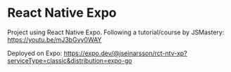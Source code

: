 # React Native Expo
Project using React Native Expo.
Following a tutorial/course by JSMastery: https://youtu.be/mJ3bGvy0WAY

Deployed on Expo: https://expo.dev/@jseinarsson/rct-ntv-xp?serviceType=classic&distribution=expo-go